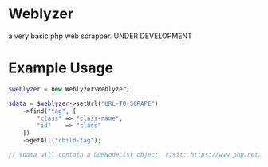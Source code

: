 # Weblyzer
a very basic php web scrapper. UNDER DEVELOPMENT

# Example Usage
```php
$weblyzer = new Weblyzer\Weblyzer;

$data = $weblyzer->setUrl("URL-TO-SCRAPE")
    ->find("tag", [
        "class" => "class-name",
        "id"    => "class"
    ])
    ->getAll("child-tag");

// $data will contain a DOMNodeList object. Visit: https://www.php.net/manual/en/class.domnodelist.php to learn more.
```
